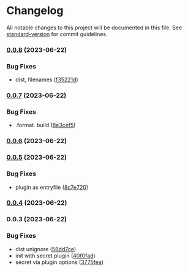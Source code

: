 # Changelog

All notable changes to this project will be documented in this file. See [standard-version](https://github.com/conventional-changelog/standard-version) for commit guidelines.

### [0.0.8](https://github.com/BKeanu1989/vue-secret-directive/compare/v0.0.7...v0.0.8) (2023-06-22)


### Bug Fixes

* dist, filenames ([f35221d](https://github.com/BKeanu1989/vue-secret-directive/commit/f35221df51903f9242fceba5cc4bd66093a48037))

### [0.0.7](https://github.com/BKeanu1989/vue-secret-directive/compare/v0.0.6...v0.0.7) (2023-06-22)


### Bug Fixes

* .format. build ([8e3cef5](https://github.com/BKeanu1989/vue-secret-directive/commit/8e3cef543109d8d4502750e6f4ae81763d0e6d1e))

### [0.0.6](https://github.com/BKeanu1989/vue-secret-directive/compare/v0.0.5...v0.0.6) (2023-06-22)

### [0.0.5](https://github.com/BKeanu1989/vue-secret-directive/compare/v0.0.4...v0.0.5) (2023-06-22)


### Bug Fixes

* plugin as entryfile ([8c7e720](https://github.com/BKeanu1989/vue-secret-directive/commit/8c7e720c32bfbda4edd08d1dce8337f815f06b15))

### [0.0.4](https://github.com/BKeanu1989/vue-secret-directive/compare/v0.0.3...v0.0.4) (2023-06-22)

### 0.0.3 (2023-06-22)


### Bug Fixes

* dist unignore ([56dd7ce](https://github.com/BKeanu1989/vue-secret-directive/commit/56dd7ce2f58cf41dff97fc78f6184cd6aece72fd))
* init with secret plugin ([40f0fad](https://github.com/BKeanu1989/vue-secret-directive/commit/40f0fad0554bf2ed5f99717f843ac5fb21a8ca27))
* secret via plugin options ([3775fea](https://github.com/BKeanu1989/vue-secret-directive/commit/3775fea34ccff1546d689ae559fc3ba4ea35c275))
